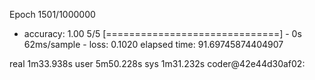 Epoch 1501/1000000
 - accuracy: 1.00
5/5 [==============================] - 0s 62ms/sample - loss: 0.1020
elapsed time: 91.69745874404907

real    1m33.938s
user    5m50.228s
sys     1m31.232s
coder@42e44d30af02: